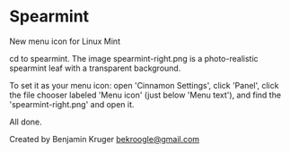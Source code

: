 Spearmint
=========

New menu icon for Linux Mint

cd to spearmint. The image spearmint-right.png is a photo-realistic spearmint leaf with a transparent background.

To set it as your menu icon: open 'Cinnamon Settings', click 'Panel', click the file chooser labeled 'Menu icon' (just below 'Menu text'), and find the 'spearmint-right.png' and open it.

All done.

Created by Benjamin Kruger
bekroogle@gmail.com

